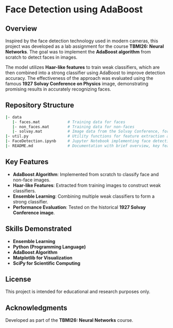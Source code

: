 # Face Detection using AdaBoost

## Overview

Inspired by the face detection technology used in modern cameras, this project was developed as a lab assignment for the course **TBMI26: Neural Networks**. The goal was to implement the **AdaBoost algorithm** from scratch to detect faces in images.

The model utilizes **Haar-like features** to train weak classifiers, which are then combined into a strong classifier using AdaBoost to improve detection accuracy. The effectiveness of the approach was evaluated using the famous **1927 Solvay Conference on Physics** image, demonstrating promising results in accurately recognizing faces.

## Repository Structure
```bash
|- data
   |- faces.mat            # Training data for faces
   |- non_faces.mat        # Training data for non-faces
   |- solvay.mat           # Image data from the Solvay Conference, for final testing
|- util.py                 # Utility functions for feature extraction and classification
|- FaceDetection.ipynb     # Jupyter Notebook implementing face detection using AdaBoost
|- README.md               # Documentation with brief overview, key features and skills demonstrated.
```


## Key Features

- **AdaBoost Algorithm**: Implemented from scratch to classify face and non-face images.
- **Haar-like Features**: Extracted from training images to construct weak classifiers.
- **Ensemble Learning**: Combining multiple weak classifiers to form a strong classifier.
- **Performance Evaluation**: Tested on the historical **1927 Solvay Conference image**.

## Skills Demonstrated

- **Ensemble Learning**
- **Python (Programming Language)**
- **AdaBoost Algorithm**
- **Matplotlib for Visualization**
- **SciPy for Scientific Computing**

## License

This project is intended for educational and research purposes only.

## Acknowledgments

Developed as part of the **TBMI26: Neural Networks** course.
